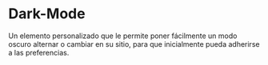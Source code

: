 # Dark-Mode

Un elemento personalizado que le permite poner fácilmente un modo oscuro alternar o cambiar en su sitio, para que inicialmente pueda adherirse a las preferencias.
